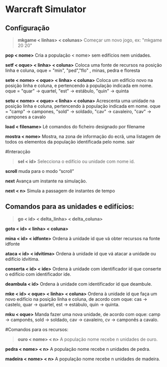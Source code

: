 Warcraft Simulator
===================

Configuração
------------

>**mkgame < linhas> < colunas>** Começar um novo jogo, ex: "mkgame 20 20"

**pop < nome>** Cria a população < nome> sem edifícios nem unidades.

**setf < oque> < linha> < coluna>** Coloca uma fonte de recursos na posição linha e coluna, oque = "min", "ped","flo" , minas, pedra e floresta

**sete < nome> < oque> < linha> < coluna>** Coloca um edifício novo na posição linha e coluna, e pertencendo à população indicada em nome. oque = "quar" -> quartel, "est" -> estábulo, "quin" -> quinta

**setu < nome> < oque> < linha> < coluna>** Acrescenta uma unidade na posição linha e coluna, pertencendo à população indicada em nome. oque = "camp" -> campones, "sold" -> soldado, "cav" -> cavaleiro, "cav" -> campones a cavalo

**load < filename>** Lê comandos do ficheiro designado por filename

**mostra < nome>** Mostra, na zona de informação do ecrã, uma listagem de todos os elementos da população identificada pelo nome.
sair

#Interacção

>**sel < id>** Selecciona o edifício ou unidade com nome id.

**scroll** muda para o modo “scroll”

**next** Avança um instante na simulação.

**next < n>** Simula a passagem de <n> instantes de tempo

Comandos para as unidades e edifícios:
--------------------------------------

>**go < id> < delta_linha> < delta_coluna>**

**goto < id> < linha> < coluna>**

**mina < id> < idfonte>** Ordena à unidade id que vá obter recursos na fonte idfonte

**ataca < id> < idvitima>** Ordena à unidade id que vá atacar a unidade ou edifício idvitima.

**conserta < id> < ide>** Ordena à unidade com identificador id que conserte o edifício com identificador ide.

**deambula < id>** Ordena à unidade com identificador id que deambule.

**mke < id> < oque> < linha> < coluna>** Ordena à unidade id que faça um novo edifício na posição linha e coluna, de acordo com oque: cas → castelo, quar → quartel, est → estábulo, quin → quinta.

**mku < oque>** Manda fazer uma nova unidade, de acordo com oque: camp → camponês, sold → soldado, cav → cavaleiro, cv → camponês a cavalo.

#Comandos para os recursos:

>**ouro < nome> < n>** A população nome recebe n unidades de ouro.

**pedra < nome> < n>** A população nome recebe n unidades de pedra.

**madeira < nome> < n>** A população nome recebe n unidades de madeira.

